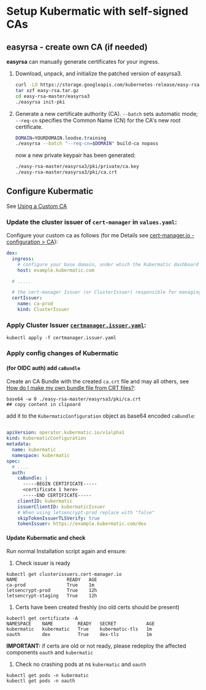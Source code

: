 
# Setup Kubermatic with self-signed CAs

## easyrsa - create own CA (if needed)

**easyrsa** can manually generate certificates for your ingress.

1.  Download, unpack, and initialize the patched version of easyrsa3.
    ```sh
    curl -LO https://storage.googleapis.com/kubernetes-release/easy-rsa/easy-rsa.tar.gz
    tar xzf easy-rsa.tar.gz
    cd easy-rsa-master/easyrsa3
    ./easyrsa init-pki
    ```
        
1.  Generate a new certificate authority (CA). `--batch` sets automatic mode;
    `--req-cn` specifies the Common Name (CN) for the CA's new root certificate.
    ```sh
    DOMAIN=YOURDOMAIN.loodse.training
    ./easyrsa --batch "--req-cn=$DOMAIN" build-ca nopass
    ```
    now a new private keypair has been generated:
    ```sh
    ./easy-rsa-master/easyrsa3/pki/private/ca.key
    ./easy-rsa-master/easyrsa3/pki/ca.crt
    ```

    
        
## Configure Kubermatic

See [Using a Custom CA](https://docs.kubermatic.com/kubermatic/master/advanced/custom_ca/)

### Update the cluster issuer of `cert-manager` in `values.yaml`:

Configure your custom ca as follows (for me Details see [cert-manager.io - configuration > CA](https://cert-manager.io/docs/configuration/ca/)):
```yaml
dex:
  ingress:
    # configure your base domain, under which the Kubermatic dashboard shall be available
    host: example.kubermatic.com

  # .....

  # the cert-manager Issuer (or ClusterIssuer) responsible for managing the certificates
  certIssuer:
    name: ca-prod
    kind: ClusterIssuer
```

### Apply Cluster Issuer [`certmanager.issuer.yaml`](./certmanager.issuer.yaml):

```
kubectl apply -f certmanager.issuer.yaml
```
### Apply config changes of Kubermatic

#### (for OIDC auth) add `caBundle`

Create an CA Bundle with the created `ca.crt` file and may all others, see [How do I make my own bundle file from CRT files?](https://ssl4less.eu/faq/technical-questions/how-do-i-make-my-own-bundle-file-from-crt-files.html):

```shell script
base64 -w 0 ./easy-rsa-master/easyrsa3/pki/ca.crt
## copy content in clipoard 
```
add it to the `KubermaticConfiguration` object as base64 encoded `caBundle`:
```yaml

apiVersion: operator.kubermatic.io/v1alpha1
kind: KubermaticConfiguration
metadata:
  name: kubermatic
  namespace: kubermatic
spec:
  # ....
  auth:
    caBundle: |
      -----BEGIN CERTIFICATE-----
      <certificate 1 here>
      -----END CERTIFICATE-----
    clientID: kubermatic
    issuerClientID: kubermaticIssuer
    # When using letsencrypt-prod replace with "false"
    skipTokenIssuerTLSVerify: true
    tokenIssuer: https://example.kubermatic.com/dex
```

#### Update Kubermatic and check
Run normal Installation script again and ensure:

1. Check issuer is ready
```
kubectl get clusterissuers.cert-manager.io 
NAME                  READY   AGE
ca-prod               True    1m
letsencrypt-prod      True    12h
letsencrypt-staging   True    12h
```
1. Certs have been created freshly (no old certs should be present)
```
kubectl get certificate -A
NAMESPACE    NAME         READY   SECRET           AGE
kubermatic   kubermatic   True    kubermatic-tls   1m
oauth        dex          True    dex-tls          1m
```
**IMPORTANT:** if certs are old or not ready, please redeploy the affected components `oauth` and `kubermatic`
1. Check no crashing pods at ns `kubermatic` and `oauth`
```shell script
kubectl get pods -n kubermatic
kubectl get pods -n oauth
``` 
